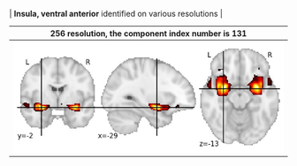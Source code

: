 


| **Insula, ventral anterior** identified on various resolutions |

| 256 resolution, the component index number is 131|  
|:---:|  
| ![Component 256](../256/final/131.jpg "From component 256: Insula, ventral anterior") |